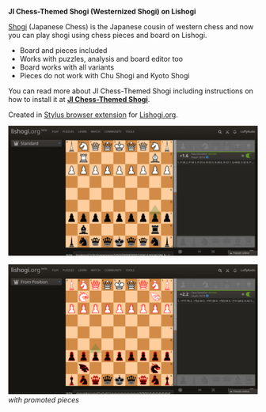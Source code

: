 **JI Chess-Themed Shogi (Westernized Shogi) on Lishogi**

[Shogi](https://en.wikipedia.org/wiki/Shogi) (Japanese Chess) is the Japanese cousin of western chess and now you can play shogi using chess pieces and board on Lishogi.

- Board and pieces included
- Works with puzzles, analysis and board editor too
- Board works with all variants
- Pieces do not work with Chu Shogi and Kyoto Shogi

You can read more about JI Chess-Themed Shogi including instructions on how to install it at [**JI Chess-Themed Shogi**](https://luffykudo.wordpress.com/2021/05/10/chess-themed-shogi-westernized-shogi-japanese-chess/).

Created in [Stylus browser extension](https://chromewebstore.google.com/detail/stylus/clngdbkpkpeebahjckkjfobafhncgmne) for [Lishogi.org](https://lishogi.org).

![JI Chess-Themed Shogi on Lishogi screenshot](https://github.com/LuffyKudo/JI-Chess-Themed-Shogi/blob/main/Lishogi%20Screenshot%201.jpg?raw=true)

![JI Chess-Themed Shogi on Lishogi showing promoted pieces screenshot](https://github.com/LuffyKudo/JI-Chess-Themed-Shogi/blob/main/Lishogi%20Screenshot%202%20(with%20Promoted%20Pieces).jpg?raw=true)*with promoted pieces*
